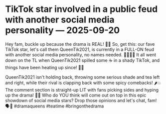 # TikTok star involved in a public feud with another social media personality — 2025-09-20

Hey fam, buckle up because the drama is REAL! 🎥✨ So, get this: our fave TikTok star, let's call them QueenTik2021, is currently in a FULL-ON feud with another social media personality, no names needed. 🙅🏻‍♀️💥 It all went down on the TL when QueenTik2021 spilled some ☕️ in a shady TikTok, and things have been heating up since! 👀🔥

QueenTik2021 isn't holding back, throwing some serious shade and tea left and right, while their rival is clapping back with some spicy comebacks! 🌶️💥 The comment section is straight-up LIT with fans picking sides and hyping up the drama! 🙌🔥 Who do YOU think will come out on top in this epic showdown of social media stars? Drop those opinions and let's chat, fam! 🗣️💬 #dramaqueens #teatime #bringonthedrama